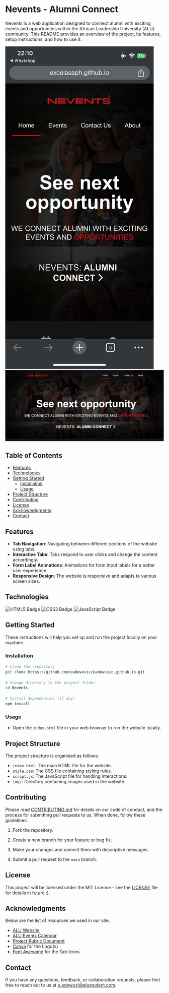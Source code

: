 # Nevents - Alumni Connect

Nevents is a web application designed to connect alumni with exciting events and opportunities within the African Leadership University (ALU) community. This README provides an overview of the project, its features, setup instructions, and how to use it.

![Nevents Landing Page](./img/iPhone-view-Nevents.jpg) ![Nevents Landing Page](./img/Nevents.png)

## Table of Contents

- [Features](#features)
- [Technologies](#technologies)
- [Getting Started](#getting-started)
  - [Installation](#installation)
  - [Usage](#usage)
- [Project Structure](#project-structure)
- [Contributing](#contributing)
- [License](#license)
- [Acknowledgments](#acknowledgments)
- [Contact](#contact)

## Features

- **Tab Navigation**: Navigating between different sections of the website using tabs.
- **Interactive Tabs**: Tabs respond to user clicks and change the content accordingly.
- **Form Label Animations**: Animations for form input labels for a better user experience.
- **Responsive Design**: The website is responsive and adapts to various screen sizes.

## Technologies

![HTML5 Badge](https://img.shields.io/badge/HTML-239120?style=for-the-badge&logo=html5&logoColor=white) ![CSS3 Badge](https://img.shields.io/badge/CSS3-1572B6?style=for-the-badge&logo=css3&logoColor=white) ![JavaScript Badge](https://img.shields.io/badge/JavaScript-F7DF1E?style=for-the-badge&logo=javascript&logoColor=black)

## Getting Started

These instructions will help you set up and run the project locally on your machine.

### Installation

```bash
# Clone the repository
git clone https://github.com/eadewusic/eadewusic.github.io.git

# Change directory to the project folder
cd Nevents

# Install dependencies (if any)
npm install
```

### Usage

- Open the `index.html` file in your web browser to run the website locally.

## Project Structure

The project structure is organised as follows:

- `index.html`: The main HTML file for the website.
- `style.css`: The CSS file containing styling rules.
- `script.js`: The JavaScript file for handling interactions.
- `img/`: Directory containing images used in the website.

## Contributing

Please read [CONTRIBUTING.md](https://contributing.md/) for details on our code of conduct, and the process for submitting pull requests to us. When done, follow these guidelines:

1. Fork the repository.

2. Create a new branch for your feature or bug fix.

3. Make your changes and commit them with descriptive messages.

4. Submit a pull request to the `main` branch.

## License

This project will be licensed under the MIT License - see the [LICENSE](LICENSE) file for details in future :).

## Acknowledgments

Below are the list of resources we used in our site.

- [ALU Website](https://www.alueducation.com/)
- [ALU Events Calendar](https://www.alueducation.com/events-calendar/)
- [Project Rubric Document](./img/front-end_web_assignment_rubric.pdf)
- [Canva](https://www.canva.com) for the Logo(s)
- [Font Awesome](https://fontawesome.com/) for the Tab Icons

## Contact

If you have any questions, feedback, or collaboration requests, please feel free to reach out to us at [e.adewusi@alustudent.com](mailto:e.adewusi@alustudent.com).
